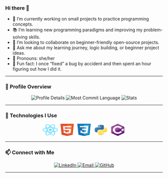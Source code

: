 


### Hi there 👋

- 🌱 I’m currently working on small projects to practice programming concepts.  
- 📚 I’m learning new programming paradigms and improving my problem-solving skills.  
- 🤝 I’m looking to collaborate on beginner-friendly open-source projects.  
- 💬 Ask me about my learning journey, logic building, or beginner project ideas.  
- 🌟 Pronouns: she/her  
- 🎉 Fun fact: I once “fixed” a bug by accident and then spent an hour figuring out how I did it.

---

### 🌟 Profile Overview

<div align="center">
  <img src="https://github-profile-summary-cards.vercel.app/api/cards/profile-details?username=JoyceCabral-cloud&theme=dracula" alt="Profile Details" />
  <img src="https://github-profile-summary-cards.vercel.app/api/cards/most-commit-language?username=JoyceCabral-cloud&theme=dracula" alt="Most Commit Language" />
  <img src="https://github-profile-summary-cards.vercel.app/api/cards/stats?username=JoyceCabral-cloud&theme=dracula" alt="Stats" />
</div>

---


### 🚀 Technologies I Use

<div align="center">
  <img alt="React" height="40" width="50" src="https://raw.githubusercontent.com/devicons/devicon/master/icons/react/react-original.svg" />
  <img alt="HTML5" height="40" width="50" src="https://raw.githubusercontent.com/devicons/devicon/master/icons/html5/html5-original.svg" />
  <img alt="CSS3" height="40" width="50" src="https://raw.githubusercontent.com/devicons/devicon/master/icons/css3/css3-original.svg" />
  <img alt="Python" height="40" width="50" src="https://raw.githubusercontent.com/devicons/devicon/master/icons/python/python-original.svg" />
  <img alt="C#" height="40" width="50" src="https://raw.githubusercontent.com/devicons/devicon/master/icons/csharp/csharp-original.svg" />
</div>

---


### 📫 Connect with Me

<p align="center">
  <a href="https://www.linkedin.com/in/joyce-cabral-8b9058331/">
    <img src="https://img.shields.io/badge/LinkedIn-0A66C2?style=for-the-badge&logo=linkedin&logoColor=white" alt="LinkedIn" />
  </a>
  <a href="mailto:joycemayara.cabral@email.com">
    <img src="https://img.shields.io/badge/Email-D14836?style=for-the-badge&logo=gmail&logoColor=white" alt="Email" />
  </a>
  <a href="https://github.com/JoyceCabral-cloud">
    <img src="https://img.shields.io/badge/GitHub-181717?style=for-the-badge&logo=github&logoColor=white" alt="GitHub" />
  </a>
</p>

---






<!--
Se quiser recolocar a snake depois, descomente este bloco e garanta que os arquivos existem no branch 'output':
<div align="center">
  <img src="https://github.com/JoyceCabral-cloud/JoyceCabral-cloud/raw/output/github-contribution-grid-snake.svg#gh-light-mode-only" alt="Snake animation (light)" />
  <img src="https://github.com/JoyceCabral-cloud/JoyceCabral-cloud/raw/output/github-contribution-grid-snake-dark.svg#gh-dark-mode-only" alt="Snake animation (dark)" />
</div>
-->

